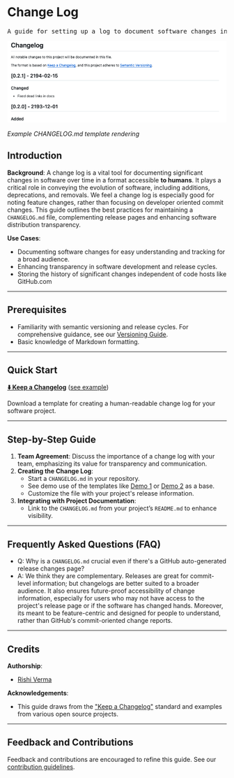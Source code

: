# Change Log

<pre align="center">A guide for setting up a log to document software changes in a human-centric format.</pre>

![changelog-screenshot-example](/img/changelog-screen.png)

*Example CHANGELOG.md template rendering*

## Introduction

**Background**: A change log is a vital tool for documenting significant changes in software over time in a format accessible **to humans**. It plays a critical role in conveying the evolution of software, including additions, deprecations, and removals. We feel a change log is especially good for noting feature changes, rather than focusing on developer oriented commit changes. This guide outlines the best practices for maintaining a `CHANGELOG.md` file, complementing release pages and enhancing software distribution transparency.

**Use Cases**:
- Documenting software changes for easy understanding and tracking for a broad audience.
- Enhancing transparency in software development and release cycles.
- Storing the history of significant changes independent of code hosts like GitHub.com
---

## Prerequisites

* Familiarity with semantic versioning and release cycles. For comprehensive guidance, see our [Versioning Guide](/docs/guides/software-lifecycle/versioning).
* Basic knowledge of Markdown formatting.

---

## Quick Start

**[⬇️ Keep a Changelog](pathname:///assets/communication/changelog/CHANGELOG.md)** ([see example](https://keepachangelog.com/en/1.0.0/#how))

Download a template for creating a human-readable change log for your software project.

---

## Step-by-Step Guide

1. **Team Agreement**: Discuss the importance of a change log with your team, emphasizing its value for transparency and communication.
2. **Creating the Change Log**:
   - Start a `CHANGELOG.md` in your repository.
   - See demo use of the templates like [Demo 1](https://github.com/riverma/terraformly/blob/main/CHANGELOG.md) or [Demo 2](https://github.com/olivierlacan/keep-a-changelog/blob/main/CHANGELOG.md) as a base.
   - Customize the file with your project's release information.
3. **Integrating with Project Documentation**:
   - Link to the `CHANGELOG.md` from your project’s `README.md` to enhance visibility.

---

## Frequently Asked Questions (FAQ)

- Q: Why is a `CHANGELOG.md` crucial even if there's a GitHub auto-generated release changes page?
- A: We think they are complementary. Releases are great for commit-level information; but changelogs are better suited to a broader audience. It also ensures future-proof accessibility of change information, especially for users who may not have access to the project's release page or if the software has changed hands. Moreover, its meant to be feature-centric and designed for people to understand, rather than GitHub's commit-oriented change reports. 

---

## Credits 

**Authorship**:
- [Rishi Verma](https://github.com/riverma)

**Acknowledgements**:
* This guide draws from the ["Keep a Changelog"](https://keepachangelog.com) standard and examples from various open source projects.

---

## Feedback and Contributions

Feedback and contributions are encouraged to refine this guide. See our [contribution guidelines](https://nasa-ammos.github.io/slim/docs/contribute/contributing/).

